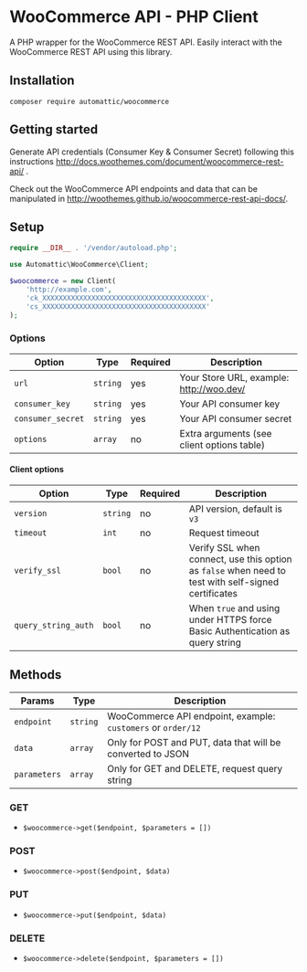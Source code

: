 # WooCommerce API - PHP Client

A PHP wrapper for the WooCommerce REST API. Easily interact with the WooCommerce REST API using this library.

## Installation

```
composer require automattic/woocommerce
```

## Getting started

Generate API credentials (Consumer Key & Consumer Secret) following this instructions <http://docs.woothemes.com/document/woocommerce-rest-api/>
.

Check out the WooCommerce API endpoints and data that can be manipulated in <http://woothemes.github.io/woocommerce-rest-api-docs/>.

## Setup

```php
require __DIR__ . '/vendor/autoload.php';

use Automattic\WooCommerce\Client;

$woocommerce = new Client(
    'http://example.com', 
    'ck_XXXXXXXXXXXXXXXXXXXXXXXXXXXXXXXXXXXXXXXX', 
    'cs_XXXXXXXXXXXXXXXXXXXXXXXXXXXXXXXXXXXXXXXX'
);
```

### Options

|       Option      |   Type   | Required |               Description                |
| ----------------- | -------- | -------- | ---------------------------------------- |
| `url`             | `string` | yes      | Your Store URL, example: http://woo.dev/ |
| `consumer_key`    | `string` | yes      | Your API consumer key                    |
| `consumer_secret` | `string` | yes      | Your API consumer secret                 |
| `options`         | `array`  | no       | Extra arguments (see client options table) |

#### Client options

|        Option       |   Type   | Required |                                             Description                                             |
| ------------------- | -------- | -------- | --------------------------------------------------------------------------------------------------- |
| `version`           | `string` | no       | API version, default is `v3`                                                                        |
| `timeout`           | `int`    | no       | Request timeout                                                                                     |
| `verify_ssl`        | `bool`   | no       | Verify SSL when connect, use this option as `false` when need to test with self-signed certificates |
| `query_string_auth` | `bool`   | no       | When `true` and using under HTTPS force Basic Authentication as query string                        |

## Methods

|    Params    |   Type   |                         Description                          |
| ------------ | -------- | ------------------------------------------------------------ |
| `endpoint`   | `string` | WooCommerce API endpoint, example: `customers` or `order/12` |
| `data`       | `array`  | Only for POST and PUT, data that will be converted to JSON   |
| `parameters` | `array`  | Only for GET and DELETE, request query string                |

### GET

- `$woocommerce->get($endpoint, $parameters = [])`

### POST

- `$woocommerce->post($endpoint, $data)`

### PUT

- `$woocommerce->put($endpoint, $data)`

### DELETE

- `$woocommerce->delete($endpoint, $parameters = [])`
